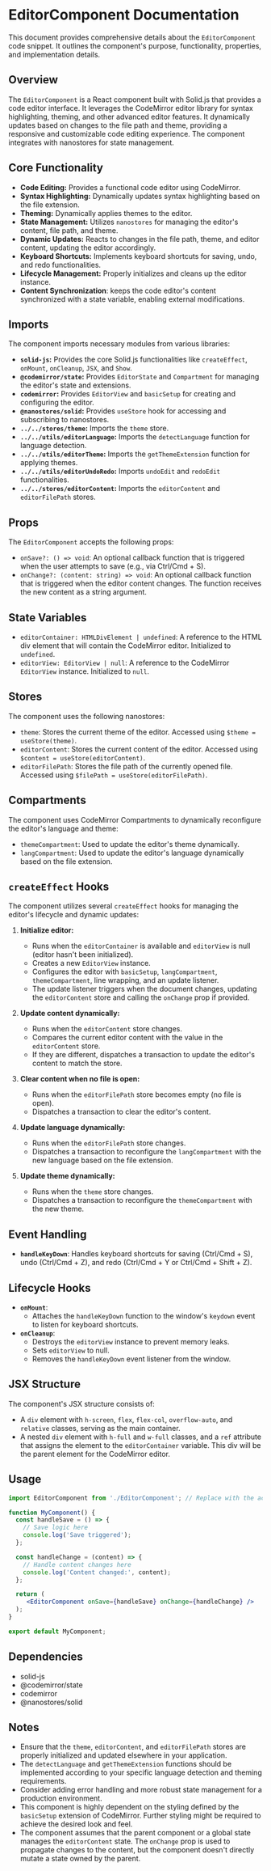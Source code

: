 # EditorComponent Documentation

This document provides comprehensive details about the `EditorComponent` code snippet.  It outlines the component's purpose, functionality, properties, and implementation details.
## Overview
The `EditorComponent` is a React component built with Solid.js that provides a code editor interface. It leverages the CodeMirror editor library for syntax highlighting, theming, and other advanced editor features. It dynamically updates based on changes to the file path and theme, providing a responsive and customizable code editing experience. The component integrates with nanostores for state management.
## Core Functionality

*   **Code Editing:**  Provides a functional code editor using CodeMirror.
*   **Syntax Highlighting:** Dynamically updates syntax highlighting based on the file extension.
*   **Theming:**  Dynamically applies themes to the editor.
*   **State Management:** Utilizes `nanostores` for managing the editor's content, file path, and theme.
*   **Dynamic Updates:** Reacts to changes in the file path, theme, and editor content, updating the editor accordingly.
*   **Keyboard Shortcuts:** Implements keyboard shortcuts for saving, undo, and redo functionalities.
*   **Lifecycle Management:**  Properly initializes and cleans up the editor instance.
*   **Content Synchronization**: keeps the code editor's content synchronized with a state variable, enabling external modifications.

## Imports

The component imports necessary modules from various libraries:

*   **`solid-js`:**  Provides the core Solid.js functionalities like `createEffect`, `onMount`, `onCleanup`, `JSX`, and `Show`.
*   **`@codemirror/state`:** Provides `EditorState` and `Compartment` for managing the editor's state and extensions.
*   **`codemirror`:** Provides `EditorView` and `basicSetup` for creating and configuring the editor.
*   **`@nanostores/solid`:** Provides `useStore` hook for accessing and subscribing to nanostores.
*   **`../../stores/theme`:** Imports the `theme` store.
*   **`../../utils/editorLanguage`:** Imports the `detectLanguage` function for language detection.
*   **`../../utils/editorTheme`:** Imports the `getThemeExtension` function for applying themes.
*   **`../../utils/editorUndoRedo`:** Imports `undoEdit` and `redoEdit` functionalities.
*   **`../../stores/editorContent`:** Imports the `editorContent` and `editorFilePath` stores.

## Props

The `EditorComponent` accepts the following props:

*   `onSave?: () => void`: An optional callback function that is triggered when the user attempts to save (e.g., via Ctrl/Cmd + S).
*   `onChange?: (content: string) => void`: An optional callback function that is triggered when the editor content changes. The function receives the new content as a string argument.

## State Variables

*   `editorContainer: HTMLDivElement | undefined`: A reference to the HTML div element that will contain the CodeMirror editor. Initialized to `undefined`.
*   `editorView: EditorView | null`: A reference to the CodeMirror `EditorView` instance. Initialized to `null`.

## Stores

The component uses the following nanostores:

*   `theme`: Stores the current theme of the editor. Accessed using `$theme = useStore(theme)`.
*   `editorContent`: Stores the current content of the editor. Accessed using `$content = useStore(editorContent)`.
*   `editorFilePath`: Stores the file path of the currently opened file. Accessed using `$filePath = useStore(editorFilePath)`.

## Compartments

The component uses CodeMirror Compartments to dynamically reconfigure the editor's language and theme:

*   `themeCompartment`:  Used to update the editor's theme dynamically.
*   `langCompartment`: Used to update the editor's language dynamically based on the file extension.

## `createEffect` Hooks

The component utilizes several `createEffect` hooks for managing the editor's lifecycle and dynamic updates:

1.  **Initialize editor:**
    *   Runs when the `editorContainer` is available and `editorView` is null (editor hasn't been initialized).
    *   Creates a new `EditorView` instance.
    *   Configures the editor with `basicSetup`, `langCompartment`, `themeCompartment`, line wrapping, and an update listener.
    *   The update listener triggers when the document changes, updating the `editorContent` store and calling the `onChange` prop if provided.

2.  **Update content dynamically:**
    *   Runs when the `editorContent` store changes.
    *   Compares the current editor content with the value in the `editorContent` store.
    *   If they are different, dispatches a transaction to update the editor's content to match the store.

3.  **Clear content when no file is open:**
    *   Runs when the `editorFilePath` store becomes empty (no file is open).
    *   Dispatches a transaction to clear the editor's content.

4.  **Update language dynamically:**
    *   Runs when the `editorFilePath` store changes.
    *   Dispatches a transaction to reconfigure the `langCompartment` with the new language based on the file extension.

5.  **Update theme dynamically:**
    *   Runs when the `theme` store changes.
    *   Dispatches a transaction to reconfigure the `themeCompartment` with the new theme.

## Event Handling

*   **`handleKeyDown`**: Handles keyboard shortcuts for saving (Ctrl/Cmd + S), undo (Ctrl/Cmd + Z), and redo (Ctrl/Cmd + Y or Ctrl/Cmd + Shift + Z).

## Lifecycle Hooks

*   **`onMount`**:
    *   Attaches the `handleKeyDown` function to the window's `keydown` event to listen for keyboard shortcuts.
*   **`onCleanup`**:
    *   Destroys the `editorView` instance to prevent memory leaks.
    *   Sets `editorView` to null.
    *   Removes the `handleKeyDown` event listener from the window.

## JSX Structure

The component's JSX structure consists of:

*   A `div` element with `h-screen`, `flex`, `flex-col`, `overflow-auto`, and `relative` classes, serving as the main container.
*   A nested `div` element with `h-full` and `w-full` classes, and a `ref` attribute that assigns the element to the `editorContainer` variable. This div will be the parent element for the CodeMirror editor.

## Usage

```jsx
import EditorComponent from './EditorComponent'; // Replace with the actual path

function MyComponent() {
  const handleSave = () => {
    // Save logic here
    console.log('Save triggered');
  };

  const handleChange = (content) => {
    // Handle content changes here
    console.log('Content changed:', content);
  };

  return (
     <EditorComponent onSave={handleSave} onChange={handleChange} />
  );
}

export default MyComponent;
```

## Dependencies

*   solid-js
*   @codemirror/state
*   codemirror
*   @nanostores/solid

## Notes

*   Ensure that the `theme`, `editorContent`, and `editorFilePath` stores are properly initialized and updated elsewhere in your application.
*   The `detectLanguage` and `getThemeExtension` functions should be implemented according to your specific language detection and theming requirements.
*   Consider adding error handling and more robust state management for a production environment.
*   This component is highly dependent on the styling defined by the `basicSetup` extension of CodeMirror. Further styling might be required to achieve the desired look and feel.
*   The component assumes that the parent component or a global state manages the `editorContent` state. The `onChange` prop is used to propagate changes to the content, but the component doesn't directly mutate a state owned by the parent.

